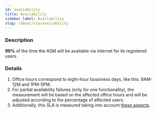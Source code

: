 ```yaml
---
id: availability
title: Availability
sidebar_label: Availability
slug: /about/sla/availability
---
```


### Description

**99%** of the time
the ASM will be available via internet
for its registered users.

### Details

1. Office hours correspond
  to eight-hour bussiness days,
  like this:
  8AM-12M and 1PM-5PM.
1. For partial availability failures
  (only for one functionality),
  the measurement will be based on
  the affected office hours
  and will be adjusted
  according to the percentage
  of affected users.
1. Additionally,
  this SLA is measured
  taking into account
  [these aspects](/about/sla/introduction#details).
